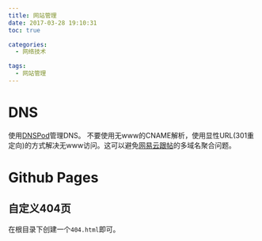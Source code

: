 ```yaml
---
title: 网站管理
date: 2017-03-28 19:10:31
toc: true

categories:
  - 网络技术

tags:
  - 网站管理
---
```


# DNS
使用[DNSPod](https://www.dnspod.cn)管理DNS。
不要使用无www的CNAME解析，使用显性URL(301重定向)的方式解决无www访问。这可以避免[网易云跟帖](https://gentie.163.com/)的多域名聚合问题。

# Github Pages

## 自定义404页
在根目录下创建一个`404.html`即可。

